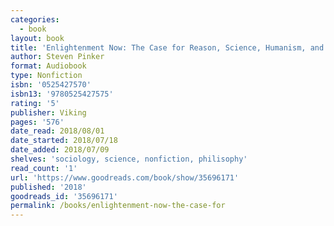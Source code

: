 ```yaml
---
categories:
  - book
layout: book
title: 'Enlightenment Now: The Case for Reason, Science, Humanism, and Progress'
author: Steven Pinker
format: Audiobook
type: Nonfiction
isbn: '0525427570'
isbn13: '9780525427575'
rating: '5'
publisher: Viking
pages: '576'
date_read: 2018/08/01
date_started: 2018/07/18
date_added: 2018/07/09
shelves: 'sociology, science, nonfiction, philisophy'
read_count: '1'
url: 'https://www.goodreads.com/book/show/35696171'
published: '2018'
goodreads_id: '35696171'
permalink: /books/enlightenment-now-the-case-for
---
```



